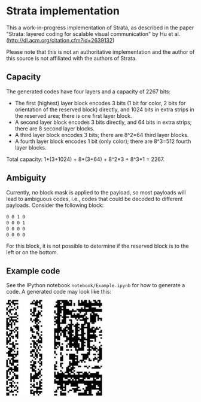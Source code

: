 # Strata implementation #

This a work-in-progress implementation of Strata, as described in the paper
"Strata: layered coding for scalable visual communication" by Hu et al.
(http://dl.acm.org/citation.cfm?id=2639132)

Please note that this is not an authoritative implementation and the
author of this source is not affiliated with the authors of Strata.

## Capacity ##

The generated codes have four layers and a capacity of 2267 bits:

* The first (highest) layer block encodes 3 bits (1 bit for color, 2
  bits for orientation of the reserved block) directly, and 1024 bits in
  extra strips in the reserved area; there is one first layer block.
* A second layer block encodes 3 bits directly, and 64 bits in extra
  strips; there are 8 second layer blocks.
* A third layer block encodes 3 bits; there are 8^2=64 third layer
  blocks.
* A fourth layer block encodes 1 bit (only color); there are 8^3=512
  fourth layer blocks.

Total capacity: 1\*(3+1024) + 8\*(3+64) + 8^2\*3 + 8^3\*1 = 2267.

## Ambiguity ##

Currently, no block mask is applied to the payload, so most payloads
will lead to ambiguous codes, i.e., codes that could be decoded to
different payloads. Consider the following block:

    0 0 1 0
    0 0 0 1
    0 0 0 0
    0 0 0 0

For this block, it is not possible to determine if the reserved block is
to the left or on the bottom.

## Example code ##

See the IPython notebook `notebook/Example.ipynb` for how to generate a
code. A generated code may look like this:

![Example code](notebooks/example.png)
